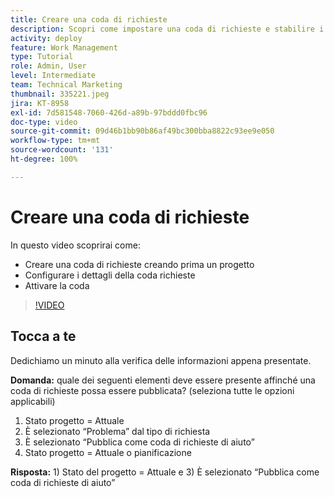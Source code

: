 ```yaml
---
title: Creare una coda di richieste
description: Scopri come impostare una coda di richieste e stabilire i dettagli della coda in  [!DNL  Workfront]. Segui questi passaggi per aiutare la tua organizzazione a gestire l’acquisizione del lavoro.
activity: deploy
feature: Work Management
type: Tutorial
role: Admin, User
level: Intermediate
team: Technical Marketing
thumbnail: 335221.jpeg
jira: KT-8958
exl-id: 7d581548-7060-426d-a89b-97bddd0fbc96
doc-type: video
source-git-commit: 09d46b1bb90b86af49bc300bba8822c93ee9e050
workflow-type: tm+mt
source-wordcount: '131'
ht-degree: 100%

---
```


# Creare una coda di richieste

In questo video scoprirai come:

* Creare una coda di richieste creando prima un progetto
* Configurare i dettagli della coda richieste
* Attivare la coda

>[!VIDEO](https://video.tv.adobe.com/v/335221/?quality=12&learn=on)

## Tocca a te

Dedichiamo un minuto alla verifica delle informazioni appena presentate.

**Domanda:** quale dei seguenti elementi deve essere presente affinché una coda di richieste possa essere pubblicata? (seleziona tutte le opzioni applicabili)

1. Stato progetto = Attuale
1. È selezionato “Problema” dal tipo di richiesta
1. È selezionato “Pubblica come coda di richieste di aiuto”
1. Stato progetto = Attuale o pianificazione

**Risposta:** 1) Stato del progetto = Attuale e 3) È selezionato “Pubblica come coda di richieste di aiuto”

